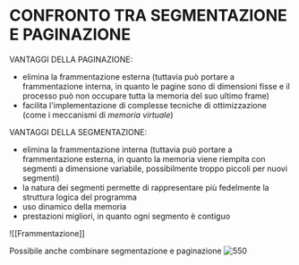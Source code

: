 # CONFRONTO TRA SEGMENTAZIONE E PAGINAZIONE
VANTAGGI DELLA PAGINAZIONE:
- elimina la frammentazione esterna (tuttavia può portare a frammentazione interna, in quanto le pagine sono di dimensioni fisse e il processo può non occupare tutta la memoria del suo ultimo frame)
- facilita l'implementazione di complesse tecniche di ottimizzazione (come i meccanismi di _memoria virtuale_)

VANTAGGI DELLA SEGMENTAZIONE:
- elimina la frammentazione interna (tuttavia può portare a frammentazione esterna, in quanto la memoria viene riempita con segmenti a dimensione variabile, possibilmente troppo piccoli per nuovi segmenti)
- la natura dei segmenti permette di rappresentare più fedelmente la struttura logica del programma
- uso dinamico della memoria
- prestazioni migliori, in quanto ogni segmento è contiguo

![[Frammentazione]]

Possibile anche combinare segmentazione e paginazione
![550](fusione.png)